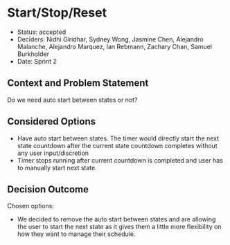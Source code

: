 # Start/Stop/Reset
- Status: accepted
- Deciders: Nidhi Giridhar, Sydney Wong, Jasmine Chen, Alejandro Malanche, Alejandro Marquez, Ian Rebmann, Zachary Chan, Samuel Burkholder
- Date: Sprint 2
## Context and Problem Statement
Do we need auto start between states or not?

## Considered Options
- Have auto start between states. The timer would directly start the next state countdown after the current state countdown completes without any user input/discretion
- Timer stops running after current countdown is completed and user has to manually start next state. 

## Decision Outcome
Chosen options:
- We decided to remove the auto start between states and are allowing the user to start the next state as it gives them a little more flexibility on how they want to manage their schedule. 
